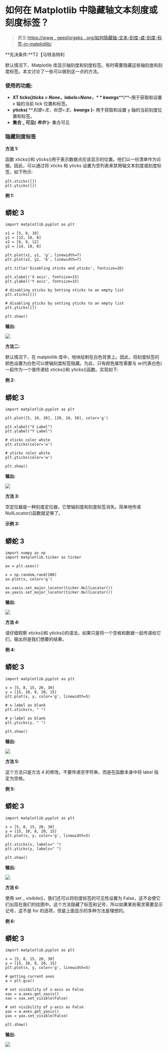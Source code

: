# 如何在 Matplotlib 中隐藏轴文本刻度或刻度标签？

> 原文:[https://www . geesforgeks . org/如何隐藏轴-文本-刻度-或-刻度-标签-in-matplotlib/](https://www.geeksforgeeks.org/how-to-hide-axis-text-ticks-or-tick-labels-in-matplotlib/)

**先决条件:**T2【马特洛特利

默认情况下，Matplotlib 库显示轴刻度和刻度标签。有时需要隐藏这些轴刻度和刻度标签。本文讨论了一些可以做到这一点的方法。

### 使用的功能:

*   **XT ticks(*****)ticks = None，labels=None，* * kwargs*****)**–用于获取和设置 x 轴的当前 tick 位置和标签。
*   **yticks(** ***刻度=无，标签=无，**kwargs*** **)-** 用于获取和设置 y 轴的当前刻度位置和标签。
*   **集合 _ 可见(** ***布尔*** **)-** 集合可见

### 隐藏刻度标签

**方法 1:**

函数 xticks()和 yticks()用于表示数据点应该显示的位置。他们以一份清单作为论据。因此，可以通过将 xticks 和 yticks 设置为空列表来禁用轴文本刻度或刻度标签，如下所示:

```
plt.xticks([])
plt.yticks([])
```

**例 1:**

## 蟒蛇 3

```
import matplotlib.pyplot as plt

x1 = [5, 8, 10]
y1 = [12, 16, 8]
x2 = [6, 9, 12]
y2 = [14, 10, 8]

plt.plot(x1, y1, 'g', linewidth=7)
plt.plot(x2, y2, 'b', linewidth=7)

plt.title('Disabling xticks and yticks', fontsize=20)

plt.xlabel('X axis', fontsize=15)
plt.ylabel('Y axis', fontsize=15)

# disabling xticks by Setting xticks to an empty list
plt.xticks([])  

# disabling yticks by setting yticks to an empty list
plt.yticks([])  

plt.show()
```

**输出:**

![](img/6ea85170c42110258eee6dc5c1dedfff.png)

**方法二:**

默认情况下，在 matplotlib 库中，地块绘制在白色背景上。因此，将刻度标签的颜色设置为白色可以使轴刻度标签隐藏。为此，只有颜色属性需要与 w(代表白色)一起作为一个值传递给 xticks()和 yticks()函数。实现如下:

**例 2:**

## 蟒蛇 3

```
import matplotlib.pyplot as plt

plt.plot([5, 10, 20], [20, 10, 50], color='g')

plt.xlabel("X Label")
plt.ylabel("Y Label")

# xticks color white
plt.xticks(color='w')

# yticks color white
plt.yticks(color='w')

plt.show()
```

**输出:**

![](img/3c736f5f3524a56f212f73a0ca428bbe.png)

**方法 3:**

空定位器是一种刻度定位器，它使轴刻度和刻度标签消失。简单地传递 NullLocator()函数就足够了。

**示例 3:**

## 蟒蛇 3

```
import numpy as np
import matplotlib.ticker as ticker

ax = plt.axes()

x = np.random.rand(100)
ax.plot(x, color='g')

ax.xaxis.set_major_locator(ticker.NullLocator())
ax.yaxis.set_major_locator(ticker.NullLocator())
```

**输出:**

![](img/528f295dab19ddb5b262f2d359e846b7.png)

**方法 4:**

请仔细观察 xticks()和 yticks()的语法，如果只是将一个空格和数据一起传递给它们，输出将是我们想要的结果。

**例 4:**

## 蟒蛇 3

```
import matplotlib.pyplot as plt

x = [5, 8, 15, 20, 30]
y = [15, 10, 8, 20, 15]
plt.plot(x, y, color='g', linewidth=5)

# x-label as blank
plt.xticks(x, " ")

# y-label as blank
plt.yticks(y, " ")

plt.show()
```

**输出:**

![](img/527e49967c4bd08ec4fc9b51a4a48342.png)

**方法 5:**

这个方法只是方法 4 的修改。不要传递空字符串，而是在函数本身中将 label 指定为空格。

**例 5:**

## 蟒蛇 3

```
import matplotlib.pyplot as plt

x = [5, 8, 15, 20, 30]
y = [15, 10, 8, 20, 15]
plt.plot(x, y, color='g', linewidth=5)

plt.xticks(x, labels=" ")
plt.yticks(y, labels=" ")

plt.show()
```

**输出:**

![](img/779accee9131a977bbaea5a1761a7cb3.png)

**方法 6:**

使用 set _ visibile()，我们还可以将刻度标签的可见性设置为 False，这不会使它们出现在我们的绘图中。这个方法隐藏了标签和记号，所以如果某些需求需要显示记号，这不是 for 的选项，但是上面显示的多种方法是理想的。

**例 6:**

## 蟒蛇 3

```
import matplotlib.pyplot as plt

x = [5, 8, 15, 20, 30]
y = [15, 10, 8, 20, 15]
plt.plot(x, y, color='g', linewidth=5)

# getting current axes
a = plt.gca()

# set visibility of x-axis as False
xax = a.axes.get_xaxis()
xax = xax.set_visible(False)

# set visibility of y-axis as False
yax = a.axes.get_yaxis()
yax = yax.set_visible(False)

plt.show()
```

**输出:**

![](img/44e6c38f6ab354b740341a1dc81c36f3.png)